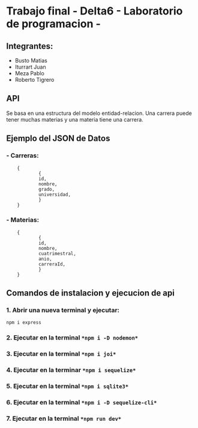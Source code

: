 # Trabajo final - Delta6 - Laboratorio de programacion - 

## Integrantes: 
- Busto Matias
- Iturrart Juan
- Meza Pablo
- Roberto Tigrero

## API
Se basa en una estructura del modelo entidad-relacion. Una carrera puede tener muchas materias y una materia tiene una carrera.

## Ejemplo del JSON de Datos
### - Carreras: 
        {
                {
                id,
                nombre,
                grado,
                universidad, 
                }
        }

### - Materias:
        {
                {
                id,
                nombre,
                cuatrimestral,
                anio,
                carreraId,
                }
        }

## Comandos de instalacion y ejecucion de api
### 1. Abrir una nueva terminal y ejecutar:
```
npm i express
```
### 2. Ejecutar en la terminal `` *npm i -D nodemon* ``
### 3. Ejecutar en la terminal `` *npm i joi* ``
### 4. Ejecutar en la terminar `` *npm i sequelize* ``
### 5. Ejecutar en la terminal `` *npm i sqlite3* ``
### 6. Ejecutar en la terminal `` *npm i -D sequelize-cli* ``
### 7. Ejecutar en la terminal `` *npm run dev* ``

